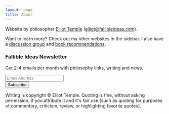 ```yaml
---
layout: page
title: About
---
```


Website by philosopher [Elliot Temple](https://elliottemple.com) ([elliot@fallibleideas.com](mailto:elliot@fallibleideas.com)).

Want to learn more? Check out my other websites in the sidebar. I also have a [discussion group](https://fallibleideas.com/discussion-info) and [book recommendations](https://fallibleideas.com/books).

<!-- Begin MailChimp Signup Form -->
<link href="https://cdn-images.mailchimp.com/embedcode/classic-10_7.css" rel="stylesheet" type="text/css">

<div id="mc_embed_signup">
<form action="https://fallibleideas.us14.list-manage.com/subscribe/post?u=b2e8e68c5818e273d86964fc1&amp;id=9a450fabc1" method="post" id="mc-embedded-subscribe-form" name="mc-embedded-subscribe-form" class="validate" target="_blank" novalidate>
    <div id="mc_embed_signup_scroll">
	<h3>Fallible Ideas Newsletter</h3>
	<p>Get 2-4 emails per month with philosophy links, writing and news.</p>
<div class="mc-field-group">
	<input type="email" value="" name="EMAIL" class="required email" id="mce-EMAIL" placeholder="Email Address">
</div>
	<div id="mce-responses" class="clear">
		<div class="response" id="mce-error-response" style="display:none"></div>
		<div class="response" id="mce-success-response" style="display:none"></div>
	</div>    <!-- real people should not fill this in and expect good things - do not remove this or risk form bot signups-->
    <div style="position: absolute; left: -5000px;" aria-hidden="true"><input type="text" name="b_b2e8e68c5818e273d86964fc1_9a450fabc1" tabindex="-1" value=""></div>
    <div class="clear"><input type="submit" value="Subscribe" name="subscribe" id="mc-embedded-subscribe" class="button"></div>
    </div>
</form>
</div>

<!--End mc_embed_signup-->

<p>Writing is copyright &copy; Elliot Temple. Quoting is fine, without asking permission, if you attribute it and it's fair use (such as quoting for purposes of commentary, criticism, review, or highlighting favorite quotes).</p>